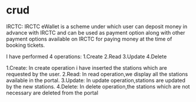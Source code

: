 # crud
IRCTC:
    IRCTC eWallet is a scheme under which user can deposit money in advance with IRCTC and can be used as payment option along with other payment options available on IRCTC for paying money at the time of booking tickets.

I have performed 4 operations:
          1.Create
          2.Read
          3.Update
          4.Delete
        
1.Create: In create operation i have inserted the stations which are requested by the user.
2.Read: In read operation,we display all the stations available in the portal.
3.Update: In update operation,stations are updated by the new stations.
4.Delete: In delete operation,the stations which are not necessary are deleted from the portal
